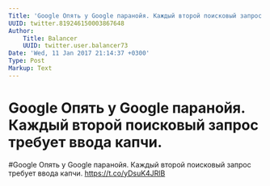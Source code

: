 ```yaml
---
Title: 'Google Опять у Google паранойя. Каждый второй поисковый запрос требует ввода капчи.'
UUID: twitter.819246150003867648
Author:
    Title: Balancer
    UUID: twitter.user.balancer73
Date: 'Wed, 11 Jan 2017 21:14:37 +0300'
Type: Post
Markup: Text
---
```


# Google Опять у Google паранойя. Каждый второй поисковый запрос требует ввода капчи.

#Google Опять у Google паранойя. Каждый второй поисковый
запрос требует ввода капчи. https://t.co/yDsuK4JRlB